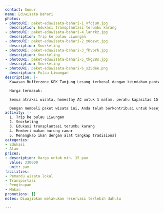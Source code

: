 ```yaml
---
contact: Sumur
name: Eduwisata Bahari
photos:
- photoURI: paket-eduwisata-bahari-1_vfcju0.jpg
  description: Edukasi transplantasi terumbu karang
- photoURI: paket-eduwisata-bahari-4_lanrkz.jpg
  description: Trip ke pulau Liwungan
- photoURI: paket-eduwisata-bahari-2_x8ozwt.jpg
  description: Snorkeling
- photoURI: paket-eduwisata-bahari-3_fhvprh.jpg
  description: Snorkeling
- photoURI: paket-eduwisata-bahari-5_tkg28s.jpg
  description: Snorkeling
- photoURI: paket-eduwisata-bahari-6_s25dee.png
  description: Pulau Liwungan
description: |-
  Kawasan Bufferzone KEK Tanjung Lesung terkenal dengan keindahan pantai dan lautnya. Nikmati serunya snorkeling di pulau Liwungan dengan keindahan bawah lautnya sambil belajar menanam terumbu karang untuk melestarikan alam kita. Jalani juga aktivitas seru lainnya seperti memberi makan burung camar dan menangkap ikan secara tradisional sembari dipandu oleh pemandu wisata lokal.

  Harga termasuk:

  Semua atraksi wisata, homestay AC untuk 1 malam, perahu kapasitas 15 orang, makan sebanyak 4x

  Dengan membeli paket wisata ini, Anda telah berkontribusi untuk kesejahteraan warga desa kami.
activity: |-
  1. Trip ke pulau Liwungan
  2. Snorkeling
  3. Edukasi transplantasi terumbu karang
  4. Memberi makan burung camar
  5. Menangkap ikan dengan alat tangkap tradisional
categories:
- Edukasi
- Alam
prices:
- description: Harga untuk min. 15 pax
  value: 330000
  unit: pax
facilities:
- Pemandu wisata lokal
- Transportasi
- Penginapan
- Makan
promotions: []
notes: Diwajibkan melakukan reservasi terlebih dahulu

---
```

